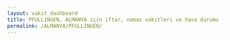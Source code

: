 ```yaml
---
layout: vakit_dashboard
title: PFULLINGEN, ALMANYA için iftar, namaz vakitleri ve hava durumu - ilçe/eyalet seç
permalink: /ALMANYA/PFULLINGEN/
---
```


<script type="text/javascript">
  var GLOBAL_COUNTRY = 'ALMANYA';
  var GLOBAL_CITY = 'PFULLINGEN';
  var GLOBAL_STATE = '';
  var lat = 72;
  var lon = 21;
</script>
